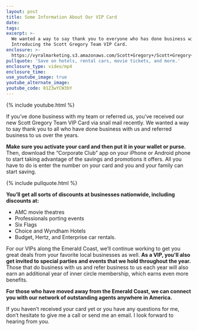 ```yaml
---
layout: post
title: Some Information About Our VIP Card
date:
tags:
excerpt: >-
  We wanted a way to say thank you to everyone who has done business with us.
  Introducing the Scott Gregory Team VIP Card.
enclosure: >-
  https://vyralmarketing.s3.amazonaws.com/Scott+Gregory+/Scott+Gregory+Real+Estate+_+Some+Information+About+Our+VIP+Card.mp4
pullquote: 'Save on hotels, rental cars, movie tickets, and more.'
enclosure_type: video/mp4
enclosure_time:
use_youtube_image: true
youtube_alternate_image:
youtube_code: 01Z3wYCW3bY
---
```


{% include youtube.html %}

If you’ve done business with my team or referred us, you’ve received our new Scott Gregory Team VIP Card via snail mail recently. We wanted a way to say thank you to all who have done business with us and referred business to us over the years.

**Make sure you activate your card and then put it in your wallet or purse.** Then, download the “Corporate Club” app on your iPhone or Android phone to start taking advantage of the savings and promotions it offers. All you have to do is enter the number on your card and you and your family can start saving.

{% include pullquote.html %}

**You’ll get all sorts of discounts at businesses nationwide, including discounts at:**

* AMC movie theatres
* Professionals porting events
* Six Flags
* Choice and Wyndham Hotels
* Budget, Hertz, and Enterprise car rentals.

For our VIPs along the Emerald Coast, we’ll continue working to get you great deals from your favorite local businesses as well. **As a VIP, you'll also get invited to special parties and events that we hold throughout the year.** Those that do business with us and refer business to us each year will also earn an additional year of inner circle membership, which earns even more benefits.

**For those who have moved away from the Emerald Coast, we can connect you with our network of outstanding agents anywhere in America.**

If you haven’t received your card yet or you have any questions for me, don’t hesitate to give me a call or send me an email. I look forward to hearing from you.<br>&nbsp;